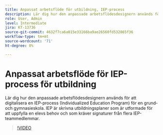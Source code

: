 ```yaml
---
title: Anpassat arbetsflöde för utbildning, IEP-process
description: Lär dig hur den anpassade arbetsflödesdesignern används för att digitalisera en IEP-process (Individualized Education Program) för en grund- och gymnasieskola
role: User, Admin
level: Intermediate
jira: KT-13736
source-git-commit: 4632f7ca6a015e33166ba9ae26560fd532865f36
workflow-type: tm+mt
source-wordcount: '71'
ht-degree: 0%

---
```


# Anpassat arbetsflöde för IEP-process för utbildning

Lär dig hur den anpassade arbetsflödesdesignern används för att digitalisera en IEP-process (Individualized Education Program) för en grund- och gymnasieskola. IEP är skrivna utbildningsplaner som är utformade för att uppfylla en elevs behov och som kräver signaturer från flera IEP-teammedlemmar.

>[!VIDEO](https://video.tv.adobe.com/v/3422174?quality=12&learn=on&hidetitle=true)
